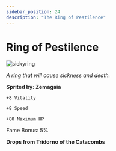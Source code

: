 ```yaml
---
sidebar_position: 24
description: "The Ring of Pestilence"
---
```


# Ring of Pestilence

![sickyring](https://cdn.discordapp.com/attachments/1187552567295758487/1188959522241400943/Ring_of_Pestilence.png?ex=659c6bd7&is=6589f6d7&hm=aaee07a7e54272cf7f6d3b2d21000314ad9daee8321abd0f36cacdba74cf86a5&)

<i>A ring that will cause sickness and death.</i>

**Sprited by: Zemagaia**

    +8 Vitality
    
    +8 Speed
    
    +80 Maximum HP
    
Fame Bonus: 5%

**Drops from Tridorno of the Catacombs**
